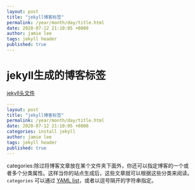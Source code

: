 ```yaml
---
layout: post
title: "jekyll博客标签"
permalink: /year/month/day/title.html
date: 2020-07-12 21:10:05 +0800
author: jamie lee
tags: jekyll header
published: true
---
```


# jekyll生成的博客标签

[jekyll头文件](http://jekyllcn.com/docs/frontmatter/)

```yaml
---
layout: post
title: "jekyll博客标签"
permalink: /year/month/day/title.html
date: 2020-07-12 21:10:05 +0800
categories: install jekyll
author: jamie lee
tags: jekyll header
published: true
---
```

categories:除过将博客文章放在某个文件夹下面外，你还可以指定博客的一个或者多个分类属性。这样当你的站点生成后，这些文章就可以根据这些分类来阅读。`categories` 可以通过 [YAML list](http://en.wikipedia.org/wiki/YAML#Lists)，或者以逗号隔开的字符串指定。